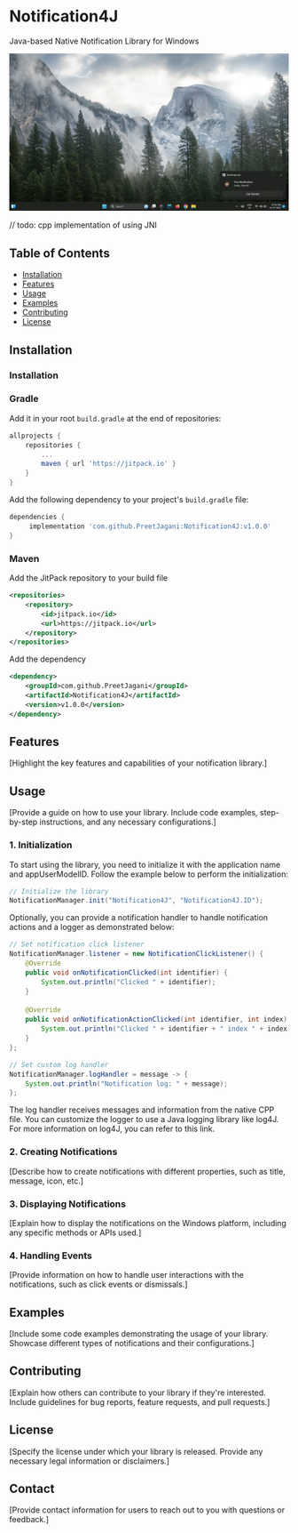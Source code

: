 # Notification4J

Java-based Native Notification Library for Windows

<img src="screenshots/GetStarted.png">

// todo: cpp implementation of <lib> using JNI

## Table of Contents
- [Installation](#installation)
- [Features](#features)
- [Usage](#usage)
- [Examples](#examples)
- [Contributing](#contributing)
- [License](#license)

## Installation
### Installation

### Gradle
Add it in your root `build.gradle` at the end of repositories:

```groovy
allprojects {
    repositories {
        ...
        maven { url 'https://jitpack.io' }
    }
}
```

Add the following dependency to your project's `build.gradle` file:

```groovy
dependencies {
     implementation 'com.github.PreetJagani:Notification4J:v1.0.0'   
}
```

### Maven
Add the JitPack repository to your build file

```xml
<repositories>
    <repository>
        <id>jitpack.io</id>
        <url>https://jitpack.io</url>
    </repository>
</repositories>
```

Add the dependency

```xml
<dependency>
    <groupId>com.github.PreetJagani</groupId>
    <artifactId>Notification4J</artifactId>
    <version>v1.0.0</version>
</dependency>
```

## Features
[Highlight the key features and capabilities of your notification library.]

## Usage
[Provide a guide on how to use your library. Include code examples, step-by-step instructions, and any necessary configurations.]

### 1. Initialization
To start using the library, you need to initialize it with the application name and appUserModelID. Follow the example below to perform the initialization:
```java
// Initialize the library
NotificationManager.init("Notification4J", "Notification4J.ID");
```

Optionally, you can provide a notification handler to handle notification actions and a logger as demonstrated below:

```java
// Set notification click listener
NotificationManager.listener = new NotificationClickListener() {
    @Override
    public void onNotificationClicked(int identifier) {
        System.out.println("Clicked " + identifier);
    }

    @Override
    public void onNotificationActionClicked(int identifier, int index) {
        System.out.println("Clicked " + identifier + " index " + index);
    }
};
```

```java
// Set custom log handler
NotificationManager.logHandler = message -> {
    System.out.println("Notification log: " + message);
};
```
The log handler receives messages and information from the native CPP file. You can customize the logger to use a Java logging library like log4J. For more information on log4J, you can refer to this link.

### 2. Creating Notifications
[Describe how to create notifications with different properties, such as title, message, icon, etc.]

### 3. Displaying Notifications
[Explain how to display the notifications on the Windows platform, including any specific methods or APIs used.]

### 4. Handling Events
[Provide information on how to handle user interactions with the notifications, such as click events or dismissals.]

## Examples
[Include some code examples demonstrating the usage of your library. Showcase different types of notifications and their configurations.]

## Contributing
[Explain how others can contribute to your library if they're interested. Include guidelines for bug reports, feature requests, and pull requests.]

## License
[Specify the license under which your library is released. Provide any necessary legal information or disclaimers.]

## Contact
[Provide contact information for users to reach out to you with questions or feedback.]